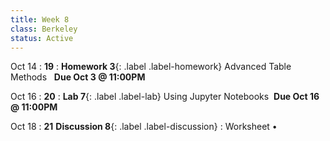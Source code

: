 ```yaml
---
title: Week 8 
class: Berkeley
status: Active
---
```


Oct 14
: **19**
: **Homework 3**{: .label .label-homework} Advanced Table Methods &nbsp; **Due Oct 3 @ 11:00PM**

Oct 16
: **20**
: **Lab 7**{: .label .label-lab} Using Jupyter Notebooks &nbsp;**Due Oct 16 @ 11:00PM**

Oct 18
: **21**
 **Discussion 8**{: .label .label-discussion}
  : Worksheet &#8226; 
  <!--[Solutions](./assignments/disc01-sols.pdf) -->
